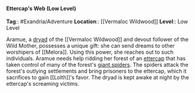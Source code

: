 #### Ettercap's Web (Low Level)
**Tag**:: #Exandria/Adventure
**Location**:: [[Vermaloc Wildwood]]
**Level**:: Low Level

 Aramue, a [dryad](https://www.dndbeyond.com/monsters/dryad) of the [[Vermaloc Wildwood]] and devout follower of the Wild Mother, possesses a unique gift: she can send dreams to other worshipers of [[Melora]]. Using this power, she reaches out to such individuals. Aramue needs help ridding her forest of an [ettercap](https://www.dndbeyond.com/monsters/ettercap) that has taken control of many of the forest's [giant spiders](https://www.dndbeyond.com/monsters/giant-spider). The spiders attack the forest's outlying settlements and bring prisoners to the ettercap, which it sacrifices to gain [[Lolth]]'s favor. The dryad is kept awake at night by the ettercap's screaming victims.
